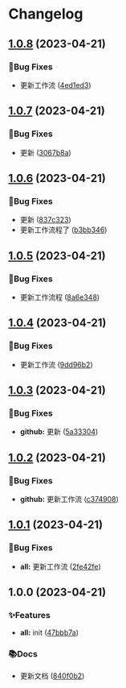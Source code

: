 # Changelog
<!-- #region recent-beta -->

## [1.0.8](https://github.com/topjf/test/compare/v1.0.7...v1.0.8) (2023-04-21)


### 🐛Bug Fixes

* 更新工作流 ([4ed1ed3](https://github.com/topjf/test/commit/4ed1ed3c43391717bf95be67c53aee0c07b2f61c))

## [1.0.7](https://github.com/topjf/test/compare/v1.0.6...v1.0.7) (2023-04-21)


### 🐛Bug Fixes

* 更新 ([3067b8a](https://github.com/topjf/test/commit/3067b8a50c9ed5b0b436a20420e0218a79553d13))

## [1.0.6](https://github.com/topjf/test/compare/v1.0.5...v1.0.6) (2023-04-21)


### 🐛Bug Fixes

* 更新 ([837c323](https://github.com/topjf/test/commit/837c323c23ec31a4c207245859d49c4fe372e15a))
* 更新工作流程了 ([b3bb346](https://github.com/topjf/test/commit/b3bb346d480547249d9f8e221714b80f7cb7946d))

## [1.0.5](https://github.com/topjf/test/compare/v1.0.4...v1.0.5) (2023-04-21)


### 🐛Bug Fixes

* 更新工作流程 ([8a6e348](https://github.com/topjf/test/commit/8a6e348474af71ebad3589beb2e8f9e96b31a1e6))

## [1.0.4](https://github.com/topjf/test/compare/v1.0.3...v1.0.4) (2023-04-21)


### 🐛Bug Fixes

* 更新工作流 ([9dd96b2](https://github.com/topjf/test/commit/9dd96b24106897b1fac0cb15ed415d7b67871d31))

## [1.0.3](https://github.com/topjf/test/compare/v1.0.2...v1.0.3) (2023-04-21)


### 🐛Bug Fixes

* **github:** 更新 ([5a33304](https://github.com/topjf/test/commit/5a33304c616350a5b1ddec2c80b77b6ade5bafa6))

## [1.0.2](https://github.com/topjf/test/compare/v1.0.1...v1.0.2) (2023-04-21)


### 🐛Bug Fixes

* **github:** 更新工作流 ([c374908](https://github.com/topjf/test/commit/c374908f1657fa58bb54fc193283a9250fc3633a))

## [1.0.1](https://github.com/topjf/test/compare/v1.0.0...v1.0.1) (2023-04-21)


### 🐛Bug Fixes

* **all:** 更新工作流 ([2fe42fe](https://github.com/topjf/test/commit/2fe42feb056bc057f6fb022f3caebe22f78a9446))

## 1.0.0 (2023-04-21)


### ✨Features

* **all:** init ([47bbb7a](https://github.com/topjf/test/commit/47bbb7ab5bf6cebc2193f5ae44a4525e636e41a3))


### 📚Docs

* 更新文档 ([840f0b2](https://github.com/topjf/test/commit/840f0b28ccae037ae967a40fa9032b2cede579d0))

<!-- #endregion recent-beta -->
